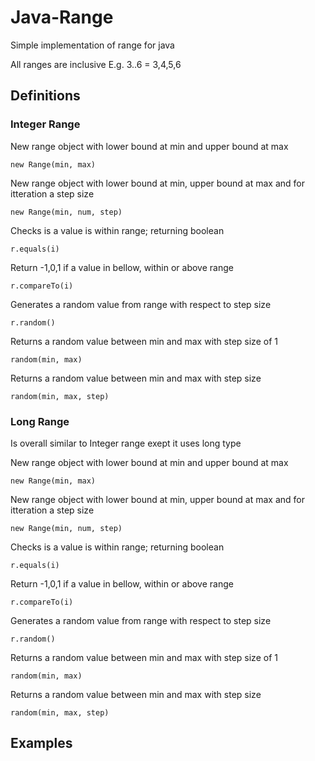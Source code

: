 # Java-Range
Simple implementation of range for java

All ranges are inclusive E.g. 3..6 = 3,4,5,6

## Definitions
### Integer Range
New range object with lower bound at min and upper bound at max
```
new Range(min, max)
```
New range object with lower bound at min, upper bound at max and for itteration a step size
```
new Range(min, num, step)
```
Checks is a value is within range; returning boolean
```
r.equals(i)
```
Return -1,0,1 if a value in bellow, within or above range
```
r.compareTo(i) 
```
Generates a random value from range with respect to step size
```
r.random()
```
Returns a random value between min and max with step size of 1
```
random(min, max)
```
Returns a random value between min and max with step size
```
random(min, max, step)
```

### Long Range
Is overall similar to Integer range exept it uses long type


New range object with lower bound at min and upper bound at max
```
new Range(min, max)
```
New range object with lower bound at min, upper bound at max and for itteration a step size
```
new Range(min, num, step)
```
Checks is a value is within range; returning boolean
```
r.equals(i)
```
Return -1,0,1 if a value in bellow, within or above range
```
r.compareTo(i) 
```
Generates a random value from range with respect to step size
```
r.random()
```
Returns a random value between min and max with step size of 1
```
random(min, max)
```
Returns a random value between min and max with step size
```
random(min, max, step)
```

## Examples

